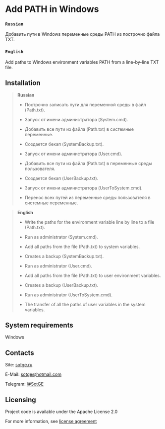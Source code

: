 # Add PATH in Windows

### `Russian`
Добавить пути в Windows переменные среды PATH из построчно файла TXT.

### `English`
Add paths to Windows environment variables PATH from a line-by-line TXT file.

## Installation

> **Russian**
> * Построчно записать пути для переменной среды в файл (Path.txt).
>
>
> * Запуск от имени администратора (System.cmd).
> * Добавить все пути из файла (Path.txt) в системные переменные.
> * Создается бекап (SystemBackup.txt).
>
>
> * Запуск от имени администратора (User.cmd).
> * Добавить все пути из файла (Path.txt) в переменные среды пользователя.
> * Создается бекап (UserBackup.txt).
>
>
> * Запуск от имени администратора (UserToSystem.cmd).
> * Перенос всех путей из переменные среды пользователя в системные переменные.

> **English**
> * Write the paths for the environment variable line by line to a file (Path.txt).
>
>
> * Run as administrator (System.cmd).
> * Add all paths from the file (Path.txt) to system variables.
> * Creates a backup (SystemBackup.txt).
>
>
> * Run as administrator (User.cmd).
> * Add all paths from the file (Path.txt) to user environment variables.
> * Creates a backup (UserBackup.txt).
>
>
> * Run as administrator (UserToSystem.cmd).
> * The transfer of all the paths of user variables in the system variables.

## System requirements
Windows

## Contacts
Site: [sotge.ru](https://sotge.ru  "SotGE")

E-Mail: <sotge@hotmail.com>

Telegram: [@SotGE](https://t.me/sotge)

## Licensing
Project code is available under the Apache License 2.0

For more information, see [license agreement](LICENSE)
